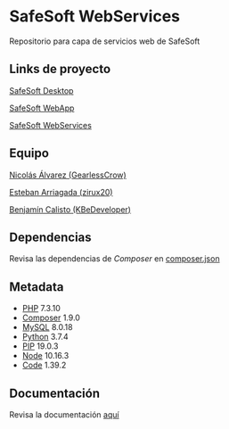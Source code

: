 # SafeSoft WebServices

Repositorio para capa de servicios web de SafeSoft

## Links de proyecto

[SafeSoft Desktop](https://github.com/KBeDeveloper/SafeSoft-Desktop)

[SafeSoft WebApp](https://github.com/KBeDeveloper/SafeSoft-WebApp)

[SafeSoft WebServices](https://github.com/KBeDeveloper/SafeSoft-WebServices)

## Equipo

[Nicolás Álvarez (GearlessCrow)](https://github.com/GearlessCrow)

[Esteban Arriagada (zirux20)](https://github.com/zirux20)

[Benjamín Calisto (KBeDeveloper)](https://github.com/KBeDeveloper)

## Dependencias

Revisa las dependencias de *Composer* en [composer.json](https://github.com/KBeDeveloper/SafeSoft-WebServices/blob/master/composer.json)

## Metadata

- [PHP](https://www.php.net/downloads.php) 7.3.10
- [Composer](https://getcomposer.org/download/) 1.9.0
- [MySQL](https://dev.mysql.com/downloads/mysql/) 8.0.18
- [Python](https://www.python.org/downloads/) 3.7.4
- [PIP](https://pip.pypa.io/en/stable/installing/) 19.0.3
- [Node](https://nodejs.org/en/download/) 10.16.3
- [Code](https://code.visualstudio.com/Download) 1.39.2

## Documentación

Revisa la documentación [aquí](https://kbedeveloper.github.io/SafeSoft-WebServices)
